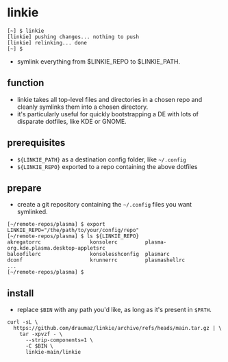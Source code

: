 # linkie
```
[~] $ linkie
[linkie] pushing changes... nothing to push
[linkie] relinking... done
[~] $
```
- symlink everything from $LINKIE_REPO to $LINKIE_PATH.

## function
- linkie takes all top-level files and directories in a chosen repo and cleanly symlinks them into a chosen directory.
- it's particularly useful for quickly bootstrapping a DE with lots of disparate dotfiles, like KDE or GNOME.

## prerequisites
- ```${LINKIE_PATH}``` as a destination config folder, like ```~/.config```
- ```${LINKIE_REPO}``` exported to a repo containing the above dotfiles

## prepare
- create a git repository containing the ```~/.config``` files you want symlinked.
```
[~/remote-repos/plasma] $ export LINKIE_REPO="/the/path/to/your/config/repo"
[~/remote-repos/plasma] $ ls ${LINKIE_REPO}
akregatorrc                konsolerc         plasma-org.kde.plasma.desktop-appletsrc
baloofilerc                konsolesshconfig  plasmarc
dconf                      krunnerrc         plasmashellrc
...
[~/remote-repos/plasma] $
```

## install
- replace ```$BIN``` with any path you'd  like, as long as it's present in ```$PATH```.
```
curl -sL \
  https://github.com/draumaz/linkie/archive/refs/heads/main.tar.gz | \
    tar -xpvzf - \
      --strip-components=1 \
      -C $BIN \
      linkie-main/linkie
```
